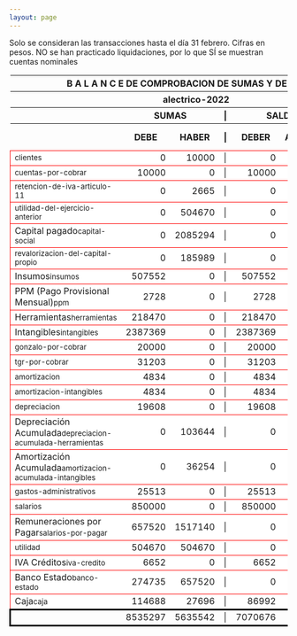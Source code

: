 ```yaml
--- 
layout: page
--- 
```

<script>

$('* div').each(function () {   
    var item = $(this).text();
    var num = Number(item).toLocaleString('en');

    if (Number(item) < 0) {
        num = num.replace('-', '');
        $(this).addClass('negMoney');
    } else {
        $(this).addClass('enMoney');
    }

    $(this).text(num);
});
</script>
 


Solo se consideran las transacciones hasta el día 31	febrero.
Cifras en pesos.
NO se han practicado liquidaciones, por lo que SÍ se muestran cuentas nominales
<table rules='groups'>
<style> tfoot {  border: 3px solid black;  } </style> 
<thead><th colspan='7'> B A L A N C E  DE COMPROBACION DE SUMAS Y DE SALDOS </th> </thead>
<thead> <th colspan='7'> alectrico-2022</th></thead>
<thead> <th> </th> <th align='center' colspan= '2'>SUMAS</th> <th>|</th> <th align='center' colspan='2'>SALDOS</th> <th rowspan='2' > Errores </th> </thead>
<thead> <th></th>  <th align='center'>DEBE</th> <th align='center'>HABER</th> <th>|</th> <th align='center'>DEBER</th> <th align='center'>ACREEDOR</th> <th>A Corregir </th> </thead>
<tbody>
<tr style=' background: #fff; border: 1px solid red;'>
<td><small>clientes</small></td> <td align='right'>0</td> <td align='right'>10000</td> <td> | </td> <td align='right'> 0</td> <td align='right'>10000</td> </tr>
<tr style=' background: #fff; border: 1px solid red;'>
<td><small>cuentas-por-cobrar</small></td> <td align='right'>10000</td> <td align='right'>0</td> <td> | </td> <td align='right'> 10000</td> <td align='right'>0</td> </tr>
<tr style=' background: #fff; border: 1px solid red;'>
<td><small>retencion-de-iva-articulo-11</small></td> <td align='right'>0</td> <td align='right'>2665</td> <td> | </td> <td align='right'> 0</td> <td align='right'>2665</td> </tr>
<tr style=' background: #fff; border: 1px solid red;'>
<td><small>utilidad-del-ejercicio-anterior</small></td> <td align='right'>0</td> <td align='right'>504670</td> <td> | </td> <td align='right'> 0</td> <td align='right'>504670</td> </tr>
<tr style=' background: #fff; border: 1px solid red;'>
<td>Capital pagado<small>capital-social</small></td> <td align='right'>0</td> <td align='right'>2085294</td> <td> | </td> <td align='right'> 0</td> <td align='right'>2085294</td> </tr>
<tr style=' background: #fff; border: 1px solid red;'>
<td><small>revalorizacion-del-capital-propio</small></td> <td align='right'>0</td> <td align='right'>185989</td> <td> | </td> <td align='right'> 0</td> <td align='right'>185989</td> </tr>
<tr style=' background: #fff; border: 1px solid red;'>
<td>Insumos<small>insumos</small></td> <td align='right'>507552</td> <td align='right'>0</td> <td> | </td> <td align='right'> 507552</td> <td align='right'>0</td> </tr>
<tr style=' background: #fff; border: 1px solid red;'>
<td>PPM (Pago Provisional Mensual)<small>ppm</small></td> <td align='right'>2728</td> <td align='right'>0</td> <td> | </td> <td align='right'> 2728</td> <td align='right'>0</td> </tr>
<tr style=' background: #fff; border: 1px solid red;'>
<td>Herramientas<small>herramientas</small></td> <td align='right'>218470</td> <td align='right'>0</td> <td> | </td> <td align='right'> 218470</td> <td align='right'>0</td> </tr>
<tr style=' background: #fff; border: 1px solid red;'>
<td>Intangibles<small>intangibles</small></td> <td align='right'>2387369</td> <td align='right'>0</td> <td> | </td> <td align='right'> 2387369</td> <td align='right'>0</td> </tr>
<tr style=' background: #fff; border: 1px solid red;'>
<td><small>gonzalo-por-cobrar</small></td> <td align='right'>20000</td> <td align='right'>0</td> <td> | </td> <td align='right'> 20000</td> <td align='right'>0</td> </tr>
<tr style=' background: #fff; border: 1px solid red;'>
<td><small>tgr-por-cobrar</small></td> <td align='right'>31203</td> <td align='right'>0</td> <td> | </td> <td align='right'> 31203</td> <td align='right'>0</td> </tr>
<tr style=' background: #fff; border: 1px solid red;'>
<td><small>amortizacion</small></td> <td align='right'>4834</td> <td align='right'>0</td> <td> | </td> <td align='right'> 4834</td> <td align='right'>0</td> </tr>
<tr style=' background: #fff; border: 1px solid red;'>
<td><small>amortizacion-intangibles</small></td> <td align='right'>4834</td> <td align='right'>0</td> <td> | </td> <td align='right'> 4834</td> <td align='right'>0</td> </tr>
<tr style=' background: #fff; border: 1px solid red;'>
<td><small>depreciacion</small></td> <td align='right'>19608</td> <td align='right'>0</td> <td> | </td> <td align='right'> 19608</td> <td align='right'>0</td> </tr>
<tr style=' background: #fff; border: 1px solid red;'>
<td>Depreciación Acumulada<small>depreciacion-acumulada-herramientas</small></td> <td align='right'>0</td> <td align='right'>103644</td> <td> | </td> <td align='right'> 0</td> <td align='right'>103644</td> </tr>
<tr style=' background: #fff; border: 1px solid red;'>
<td>Amortización Acumulada<small>amortizacion-acumulada-intangibles</small></td> <td align='right'>0</td> <td align='right'>36254</td> <td> | </td> <td align='right'> 0</td> <td align='right'>36254</td> </tr>
<tr style=' background: #fff; border: 1px solid red;'>
<td><small>gastos-administrativos</small></td> <td align='right'>25513</td> <td align='right'>0</td> <td> | </td> <td align='right'> 25513</td> <td align='right'>0</td> </tr>
<tr style=' background: #fff; border: 1px solid red;'>
<td><small>salarios</small></td> <td align='right'>850000</td> <td align='right'>0</td> <td> | </td> <td align='right'> 850000</td> <td align='right'>0</td> </tr>
<tr style=' background: #fff; border: 1px solid red;'>
<td>Remuneraciones por Pagar<small>salarios-por-pagar</small></td> <td align='right'>657520</td> <td align='right'>1517140</td> <td> | </td> <td align='right'> 0</td> <td align='right'>859620</td> </tr>
<tr style=' background: #fff; border: 1px solid red;'>
<td><small>utilidad</small></td> <td align='right'>504670</td> <td align='right'>504670</td> <td> | </td> <td align='right'> 0</td> <td align='right'>0</td> </tr>
<tr style=' background: #fff; border: 1px solid red;'>
<td>IVA Créditos<small>iva-credito</small></td> <td align='right'>6652</td> <td align='right'>0</td> <td> | </td> <td align='right'> 6652</td> <td align='right'>0</td> </tr>
<tr style=' background: #fff; border: 1px solid red;'>
<td>Banco Estado<small>banco-estado</small></td> <td align='right'>274735</td> <td align='right'>657520</td> <td> | </td> <td align='right'> 0</td> <td align='right'>382785</td> </tr>
<tr style=' background: #fff; border: 1px solid red;'>
<td>Caja<small>caja</small></td> <td align='right'>114688</td> <td align='right'>27696</td> <td> | </td> <td align='right'> 86992</td> <td align='right'>0</td> </tr>
</tbody>
<tfoot>
<tr> <td></td> <td align='right'> <div>8535297</div></td> <td align='right'> <div>5635542</div></td><td> | </td> <td align='right'> <div>7070676</div></td> <td align='right'> <div>4170921</div></td> </tr>
</tfoot>
</table>
